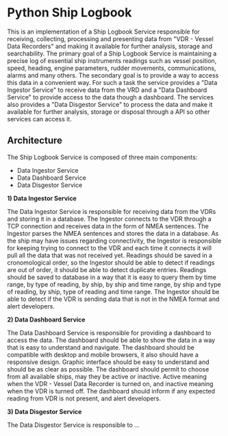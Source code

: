 # Python Ship Logbook

This is an implementation of a Ship Logbook Service responsible for receiving, collecting, processing and presenting data from "VDR - Vessel Data Recorders" and making it available for further analysis, storage and searchability. The primary goal of a Ship Logbook Service is maintaining a precise log of essential ship instruments readings such as vessel position, speed, heading, engine parameters, rudder movements, communications, alarms and many others. The secondary goal is to provide a way to access this data in a convenient way. For such a task the service provides a "Data Ingestor Service" to receive data from the VRD and a "Data Dashboard Service" to provide access to the data though a dashboard. The services also provides a "Data Disgestor Service" to process the data and make it available for further analysis,  storage or disposal through a API so other services can access it.

## Architecture

The Ship Logbook Service is composed of three main components:

- Data Ingestor Service
- Data Dashboard Service
- Data Disgestor Service

**1) Data Ingestor Service**

The Data Ingestor Service is responsible for receiving data from the VDRs and storing it in a database. The Ingestor connects to the VDR through a TCP connection and receives data in the form of NMEA sentences. The Ingestor parses the NMEA sentences and stores the data in a database. As the ship may have issues regarding connectivity, the Ingestor is responsible for keeping trying to connect to the VDR and each time it connects it will pull all the data that was not received yet. Readings should be saved in a cronomological order, so the Ingestor should be able to detect if readings are out of order, it should be able to detect duplicate entries. Readings should be saved to database in a way that it is easy to query them by time range, by type of reading, by ship, by ship and time range, by ship and type of reading, by ship, type of reading and time range. The Ingestor should be able to detect if the VDR is sending data that is not in the NMEA format and alert developers. 

**2) Data Dashboard Service**

The Data Dashboard Service is responsible for providing a dashboard to access the data. The dashboard should be able to show the data in a way that is easy to understand and navigate. The dashboard should be compatible with desktop and mobile browsers, it also should have a responsive design. Graphic interface should be easy to understand and should be as clear as possible. The dashboard should permit to choose from all available ships, may they be active or inactive. Active meaning when the VDR - Vessel Data Recorder is turned on, and inactive meaning when the VDR is turned off. The dashboard should inform if any expected reading from VDR is not present, and alert developers. 

**3) Data Disgestor Service**

The Data Disgestor Service is responsible to ...

